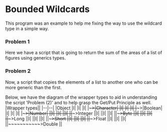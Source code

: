 # Bounded Wildcards
This program was an example to help me fixing the way to use the wildcard type in a simple way.

### Problem 1
Here we have a script that is going to return the sum of the areas of a list of figures using generics types.

### Problem 2
Now, a script that copies the elements of a list to another one who can be more generic than the first.

Below, we have the diagram of the wrapper types to aid in understanding the script 'Problem (2)' and to help grasp the Get/Put Principle as well.
|Wrapper types||
|--|--|
|Object
|l|
|l|
|l|
|~~~~~~~~~~~>|Character|
|l|
|l|
|l|
|~~~~~~~~~~~>|Boolean|
|l|
|l|
|l|
|~~~~~~~~~~~>|Number|
||l|
||l|
||l|
||~~~~~~~~~~~>Integer
||l|
||l|
||l|
||~~~~~~~~~~~>Byte
||l|
||l|
||l|
||~~~~~~~~~~~>Long
||l|
||l|
||l|
||~~~~~~~~~~~>Short
||l|
||l|
||l|
||~~~~~~~~~~~>Float
||l|
||l|
||l|
||~~~~~~~~~~~>Double
||